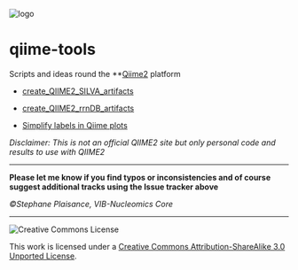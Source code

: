 ![logo](images/qiime2.png)

# qiime-tools

Scripts and ideas round the **[Qiime2](https://qiime2.org/) platform

* [create_QIIME2_SILVA_artifacts](create_QIIME2_SILVA_artifacts.md)

* [create_QIIME2_rrnDB_artifacts](create_QIIME2_rrnDB_artifacts.md)

* [Simplify labels in Qiime plots](simplify_qiime-plots.md)


*Disclaimer: This is not an official QIIME2 site but only personal code and results to use with QIIME2*

<hr>

**Please let me know if you find typos or inconsistencies and of course suggest additional tracks using the Issue tracker above**

*&copy;Stephane Plaisance, VIB-Nucleomics Core*

------------

![Creative Commons License](http://i.creativecommons.org/l/by-sa/3.0/88x31.png?raw=true)

This work is licensed under a [Creative Commons Attribution-ShareAlike 3.0 Unported License](http://creativecommons.org/licenses/by-sa/3.0/).
